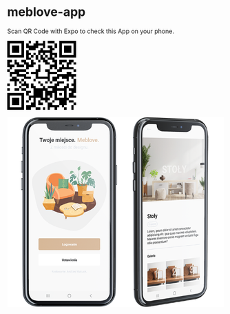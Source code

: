# meblove-app

Scan QR Code with Expo to check this App on your phone.

![MEBLOVE QR CODE](https://raw.githubusercontent.com/andrzejmatusik/meblove-app/master/meblove.png)

![MEBLOVE MOCKUP](https://raw.githubusercontent.com/andrzejmatusik/meblove-app/master/meblove_mockup.png)

